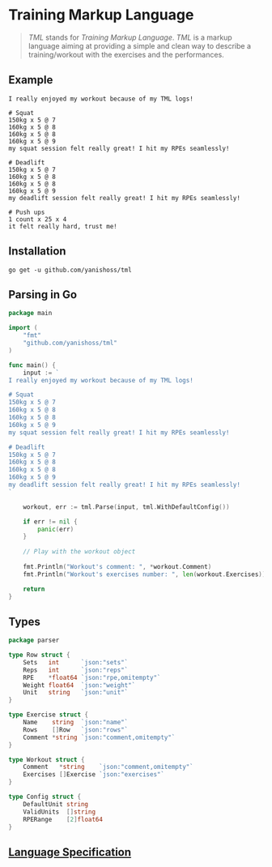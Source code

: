 # Training Markup Language

> *TML* stands for *Training Markup Language*. *TML* is a markup language aiming at providing a simple and clean way to describe a training/workout with the exercises and the performances.

## Example
```tml
I really enjoyed my workout because of my TML logs!

# Squat
150kg x 5 @ 7
160kg x 5 @ 8
160kg x 5 @ 8
160kg x 5 @ 9
my squat session felt really great! I hit my RPEs seamlessly!

# Deadlift
150kg x 5 @ 7
160kg x 5 @ 8
160kg x 5 @ 8
160kg x 5 @ 9
my deadlift session felt really great! I hit my RPEs seamlessly!

# Push ups
1 count x 25 x 4
it felt really hard, trust me!
```

## Installation
```shell script
go get -u github.com/yanishoss/tml
```

## Parsing in Go
```go
package main

import (
    "fmt"
    "github.com/yanishoss/tml"
)

func main() {
    input := `
I really enjoyed my workout because of my TML logs!

# Squat
150kg x 5 @ 7
160kg x 5 @ 8
160kg x 5 @ 8
160kg x 5 @ 9
my squat session felt really great! I hit my RPEs seamlessly!

# Deadlift
150kg x 5 @ 7
160kg x 5 @ 8
160kg x 5 @ 8
160kg x 5 @ 9
my deadlift session felt really great! I hit my RPEs seamlessly!
`

    workout, err := tml.Parse(input, tml.WithDefaultConfig())

    if err != nil {
        panic(err)
    }
    
    // Play with the workout object
    
    fmt.Println("Workout's comment: ", *workout.Comment)
    fmt.Println("Workout's exercises number: ", len(workout.Exercises))

    return 
}
```

## Types
```go
package parser

type Row struct {
	Sets   int      `json:"sets"`
	Reps   int      `json:"reps"`
	RPE    *float64 `json:"rpe,omitempty"`
	Weight float64  `json:"weight"`
	Unit   string   `json:"unit"`
}

type Exercise struct {
	Name    string  `json:"name"`
	Rows    []Row   `json:"rows"`
	Comment *string `json:"comment,omitempty"`
}

type Workout struct {
	Comment   *string    `json:"comment,omitempty"`
	Exercises []Exercise `json:"exercises"`
}

type Config struct {
	DefaultUnit string
	ValidUnits  []string
	RPERange    [2]float64
}
```

## [Language Specification](https://github.com/yanishoss/tml/blob/master/SPECIFICATION.md "TML Specification")